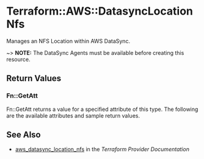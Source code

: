 # Terraform::AWS::DatasyncLocationNfs

Manages an NFS Location within AWS DataSync.

~> **NOTE:** The DataSync Agents must be available before creating this resource.

## Return Values

### Fn::GetAtt

Fn::GetAtt returns a value for a specified attribute of this type. The following are the available attributes and sample return values.

## See Also

* [aws_datasync_location_nfs](https://www.terraform.io/docs/providers/aws/r/datasync_location_nfs.html) in the _Terraform Provider Documentation_